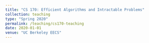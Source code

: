 ```yaml
---
title: "CS 170: Efficient Algorithms and Intractable Problems"
collection: teaching
type: "Spring 2020"
permalink: /teaching/cs170-teaching
date: 2020-01-01
venue: "UC Berkeley EECS"
---
```

